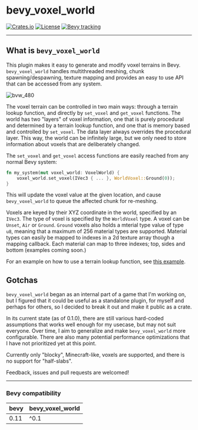 # bevy_voxel_world

[![Crates.io](https://img.shields.io/crates/v/bevy_voxel_world.svg)](https://crates.io/crates/bevy_voxel_world)
[![License](https://img.shields.io/badge/license-MIT%2FApache-blue.svg)](https://github.com/bevyengine/bevy#license)
[![Bevy tracking](https://img.shields.io/badge/Bevy%20tracking-released%20version-lightblue)](https://github.com/bevyengine/bevy/blob/main/docs/plugins_guidelines.md#main-branch-tracking)

---

## What is `bevy_voxel_world`

This plugin makes it easy to generate and modify voxel terrains in Bevy. `bevy_voxel_world` handles multithreaded meshing, chunk spawning/despawning, texture mapping and provides an easy to use API that can be accessed from any system.

![bvw_480](https://github.com/splashdust/bevy_voxel_world/assets/428824/98d25cd1-0a6c-4618-b0de-0e16ca5af636)

The voxel terrain can be controlled in two main ways: through a terrain lookup function, and directly by `set_voxel` and `get_voxel` functions. The world has two "layers" of voxel information, one that is purely procedural and determined by a terrain lookup function, and one that is memory based and controlled by `set_voxel`. The data layer always overrides the procedural layer. This way, the world can be infinitely large, but we only need to store information about voxels that are deliberately changed.

The `set_voxel` and `get_voxel` access functions are easily reached from any normal Bevy system:

```rust
fn my_system(mut voxel_world: VoxelWorld) {
    voxel_world.set_voxel(IVec3 { ... }, WorldVoxel::Ground(0));
}
```

This will update the voxel value at the given location, and cause `bevy_voxel_world` to queue the affected chunk for re-meshing.

Voxels are keyed by their XYZ coordinate in the world, specified by an `IVec3`. The type of voxel is specified by the `WorldVoxel` type. A voxel can be `Unset`, `Air` or `Ground`. `Ground` voxels also holds a mterial type value of type `u8`, meaning that a maximum of 256 material types are supported. Material types can easily be mapped to indexes in a 2d texture array though a mapping callback. Each material can map to three indexes; top, sides and bottom (examples coming soon.)

For an example on how to use a terrain lookup function, see [this example](https://github.com/splashdust/bevy_voxel_world/blob/main/examples/noise_terrain.rs).

## Gotchas

`bevy_voxel_world` began as an internal part of a game that I'm working on, but I figured that it could be useful as a standalone plugin, for myself and perhaps for others, so I decided to break it out and make it public as a crate.

In its current state (as of 0.1.0), there are still various hard-coded assumptions that works well enough for my usecase, but may not suit everyone. Over time, I aim to generalize and make `bevy_voxel_world` more configurable. There are also many potential performance optimizations that I have not prioritized yet at this point.

Currently only "blocky", Minecraft-like, voxels are supported, and there is no support for "half-slabs".

Feedback, issues and pull requests are welcomed!

---

### Bevy compatibility

| bevy | bevy_voxel_world |
| ---- | ---------------- |
| 0.11 | ^0.1              |
